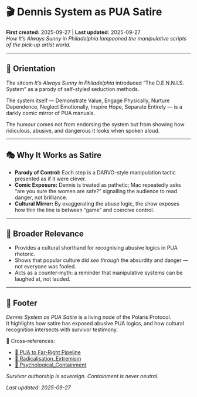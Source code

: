 # 🎬 Dennis System as PUA Satire  
**First created:** 2025-09-27 | **Last updated:** 2025-09-27  
*How It’s Always Sunny in Philadelphia lampooned the manipulative scripts of the pick-up artist world.*  

---

## 🧭 Orientation  
The sitcom *It’s Always Sunny in Philadelphia* introduced “The D.E.N.N.I.S. System” as a parody of self-styled seduction methods.  

The system itself — Demonstrate Value, Engage Physically, Nurture Dependence, Neglect Emotionally, Inspire Hope, Separate Entirely — is a darkly comic mirror of PUA manuals.  

The humour comes not from endorsing the system but from showing how ridiculous, abusive, and dangerous it looks when spoken aloud.  

---

## 🎭 Why It Works as Satire  
- **Parody of Control:** Each step is a DARVO-style manipulation tactic presented as if it were clever.  
- **Comic Exposure:** Dennis is treated as pathetic; Mac repeatedly asks “are you sure the women are safe?” signalling the audience to read danger, not brilliance.  
- **Cultural Mirror:** By exaggerating the abuse logic, the show exposes how thin the line is between “game” and coercive control.  

---

## 🧩 Broader Relevance  
- Provides a cultural shorthand for recognising abusive logics in PUA rhetoric.  
- Shows that popular culture did *see through* the absurdity and danger — not everyone was fooled.  
- Acts as a counter-myth: a reminder that manipulative systems can be laughed at, not lauded.  

---

## 🏮 Footer  
*Dennis System as PUA Satire* is a living node of the Polaris Protocol.  
It highlights how satire has exposed abusive PUA logics, and how cultural recognition intersects with survivor testimony.  

📡 Cross-references:  
- [🪬 PUA to Far-Right Pipeline](./🪬_pua_to_far_right_pipeline.md)  
- [🪬 Radicalisation_Extremism](../Big_Picture_Protocols/🪬_Radicalisation_Extremism)  
- [🧠 Psychological_Containment](../Metadata_Sabotage_Network/🧠_Psychological_Containment)  

*Survivor authorship is sovereign. Containment is never neutral.*  

_Last updated: 2025-09-27_  

